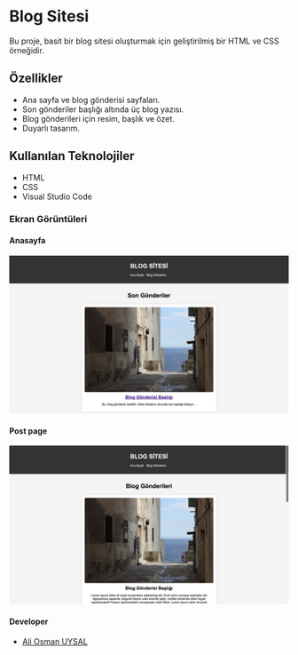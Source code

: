 # Blog Sitesi

Bu proje, basit bir blog sitesi oluşturmak için geliştirilmiş bir HTML ve CSS örneğidir.

## Özellikler

- Ana sayfa ve blog gönderisi sayfaları.
- Son gönderiler başlığı altında üç blog yazısı.
- Blog gönderileri için resim, başlık ve özet.
- Duyarlı tasarım.

## Kullanılan Teknolojiler

- HTML
- CSS
- Visual Studio Code

### Ekran Görüntüleri
#### Anasayfa
![blog](/Week-1/BlogSite/images/index.png)
#### Post page
![blog](/Week-1/BlogSite/images/postpage.png)

#### Developer
- [Ali Osman UYSAL](https://www.linkedin.com/in/aliosmanuysal/)